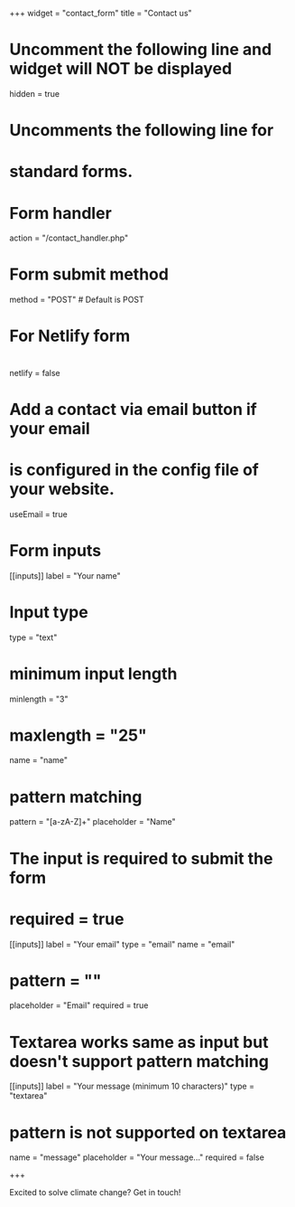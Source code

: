 +++
widget = "contact_form"
title = "Contact us"

# Uncomment the following line and widget will NOT be displayed
hidden = true

# Uncomments the following line for
# standard forms.
#
# Form handler
action = "/contact_handler.php"
# Form submit method
method = "POST" # Default is POST

# For Netlify form
#
netlify = false

# Add a contact via email button if your email
# is configured in the config file of your website.
useEmail = true

# Form inputs
[[inputs]]
label = "Your name"
# Input type
type = "text"
# minimum input length
minlength = "3"
# maxlength = "25"
name = "name"
# pattern matching
pattern = "[a-zA-Z]+"
placeholder = "Name"
# The input is required to submit the form
# required = true

[[inputs]]
label = "Your email"
type = "email"
name = "email"
# pattern = ""
placeholder = "Email"
required = true

# Textarea works same as input but doesn't support pattern matching
[[inputs]]
label = "Your message (minimum 10 characters)"
type = "textarea"
# pattern is not supported on textarea
name = "message"
placeholder = "Your message..."
required = false

+++

Excited to solve climate change? Get in touch!
